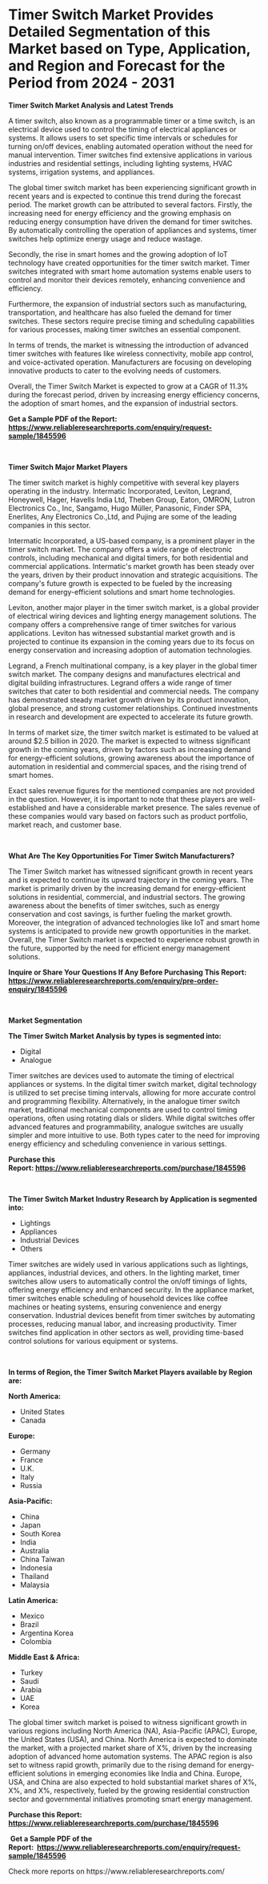 <p><h1>Timer Switch Market Provides Detailed Segmentation of this Market based on Type, Application, and Region and Forecast for the Period from 2024 - 2031</h1></p><p><strong>Timer Switch Market Analysis and Latest Trends</strong></p>
<p><p>A timer switch, also known as a programmable timer or a time switch, is an electrical device used to control the timing of electrical appliances or systems. It allows users to set specific time intervals or schedules for turning on/off devices, enabling automated operation without the need for manual intervention. Timer switches find extensive applications in various industries and residential settings, including lighting systems, HVAC systems, irrigation systems, and appliances.</p><p>The global timer switch market has been experiencing significant growth in recent years and is expected to continue this trend during the forecast period. The market growth can be attributed to several factors. Firstly, the increasing need for energy efficiency and the growing emphasis on reducing energy consumption have driven the demand for timer switches. By automatically controlling the operation of appliances and systems, timer switches help optimize energy usage and reduce wastage.</p><p>Secondly, the rise in smart homes and the growing adoption of IoT technology have created opportunities for the timer switch market. Timer switches integrated with smart home automation systems enable users to control and monitor their devices remotely, enhancing convenience and efficiency.</p><p>Furthermore, the expansion of industrial sectors such as manufacturing, transportation, and healthcare has also fueled the demand for timer switches. These sectors require precise timing and scheduling capabilities for various processes, making timer switches an essential component.</p><p>In terms of trends, the market is witnessing the introduction of advanced timer switches with features like wireless connectivity, mobile app control, and voice-activated operation. Manufacturers are focusing on developing innovative products to cater to the evolving needs of customers.</p><p>Overall, the Timer Switch Market is expected to grow at a CAGR of 11.3% during the forecast period, driven by increasing energy efficiency concerns, the adoption of smart homes, and the expansion of industrial sectors.</p></p>
<p><strong>Get a Sample PDF of the Report:&nbsp; <a href="https://www.reliableresearchreports.com/enquiry/request-sample/1845596">https://www.reliableresearchreports.com/enquiry/request-sample/1845596</a></strong></p>
<p>&nbsp;</p>
<p><strong>Timer Switch Major Market Players</strong></p>
<p><p>The timer switch market is highly competitive with several key players operating in the industry. Intermatic Incorporated, Leviton, Legrand, Honeywell, Hager, Havells India Ltd, Theben Group, Eaton, OMRON, Lutron Electronics Co., Inc, Sangamo, Hugo Müller, Panasonic, Finder SPA, Enerlites, Any Electronics Co.,Ltd, and Pujing are some of the leading companies in this sector.</p><p>Intermatic Incorporated, a US-based company, is a prominent player in the timer switch market. The company offers a wide range of electronic controls, including mechanical and digital timers, for both residential and commercial applications. Intermatic's market growth has been steady over the years, driven by their product innovation and strategic acquisitions. The company's future growth is expected to be fueled by the increasing demand for energy-efficient solutions and smart home technologies. </p><p>Leviton, another major player in the timer switch market, is a global provider of electrical wiring devices and lighting energy management solutions. The company offers a comprehensive range of timer switches for various applications. Leviton has witnessed substantial market growth and is projected to continue its expansion in the coming years due to its focus on energy conservation and increasing adoption of automation technologies.</p><p>Legrand, a French multinational company, is a key player in the global timer switch market. The company designs and manufactures electrical and digital building infrastructures. Legrand offers a wide range of timer switches that cater to both residential and commercial needs. The company has demonstrated steady market growth driven by its product innovation, global presence, and strong customer relationships. Continued investments in research and development are expected to accelerate its future growth.</p><p>In terms of market size, the timer switch market is estimated to be valued at around $2.5 billion in 2020. The market is expected to witness significant growth in the coming years, driven by factors such as increasing demand for energy-efficient solutions, growing awareness about the importance of automation in residential and commercial spaces, and the rising trend of smart homes.</p><p>Exact sales revenue figures for the mentioned companies are not provided in the question. However, it is important to note that these players are well-established and have a considerable market presence. The sales revenue of these companies would vary based on factors such as product portfolio, market reach, and customer base.</p></p>
<p>&nbsp;</p>
<p><strong>What Are The Key Opportunities For Timer Switch Manufacturers?</strong></p>
<p><p>The Timer Switch market has witnessed significant growth in recent years and is expected to continue its upward trajectory in the coming years. The market is primarily driven by the increasing demand for energy-efficient solutions in residential, commercial, and industrial sectors. The growing awareness about the benefits of timer switches, such as energy conservation and cost savings, is further fueling the market growth. Moreover, the integration of advanced technologies like IoT and smart home systems is anticipated to provide new growth opportunities in the market. Overall, the Timer Switch market is expected to experience robust growth in the future, supported by the need for efficient energy management solutions.</p></p>
<p><strong>Inquire or Share Your Questions If Any Before Purchasing This Report: <a href="https://www.reliableresearchreports.com/enquiry/pre-order-enquiry/1845596">https://www.reliableresearchreports.com/enquiry/pre-order-enquiry/1845596</a></strong></p>
<p>&nbsp;</p>
<p><strong>Market Segmentation</strong></p>
<p><strong>The Timer Switch Market Analysis by types is segmented into:</strong></p>
<p><ul><li>Digital</li><li>Analogue</li></ul></p>
<p><p>Timer switches are devices used to automate the timing of electrical appliances or systems. In the digital timer switch market, digital technology is utilized to set precise timing intervals, allowing for more accurate control and programming flexibility. Alternatively, in the analogue timer switch market, traditional mechanical components are used to control timing operations, often using rotating dials or sliders. While digital switches offer advanced features and programmability, analogue switches are usually simpler and more intuitive to use. Both types cater to the need for improving energy efficiency and scheduling convenience in various settings.</p></p>
<p><strong>Purchase this Report:&nbsp;<a href="https://www.reliableresearchreports.com/purchase/1845596">https://www.reliableresearchreports.com/purchase/1845596</a></strong></p>
<p>&nbsp;</p>
<p><strong>The Timer Switch Market Industry Research by Application is segmented into:</strong></p>
<p><ul><li>Lightings</li><li>Appliances</li><li>Industrial Devices</li><li>Others</li></ul></p>
<p><p>Timer switches are widely used in various applications such as lightings, appliances, industrial devices, and others. In the lighting market, timer switches allow users to automatically control the on/off timings of lights, offering energy efficiency and enhanced security. In the appliance market, timer switches enable scheduling of household devices like coffee machines or heating systems, ensuring convenience and energy conservation. Industrial devices benefit from timer switches by automating processes, reducing manual labor, and increasing productivity. Timer switches find application in other sectors as well, providing time-based control solutions for various equipment or systems.</p></p>
<p>&nbsp;</p>
<p><strong>In terms of Region, the Timer Switch Market Players available by Region are:</strong></p>
<p>
    <p> <strong> North America: </strong>
        <ul>
            <li>United States</li>
            <li>Canada</li>
        </ul>
        </p> 
    <p> <strong> Europe: </strong>
        <ul>
            <li>Germany</li>
            <li>France</li>
            <li>U.K.</li>
            <li>Italy</li>
            <li>Russia</li>
        </ul>
        </p> 
    <p> <strong> Asia-Pacific: </strong>
        <ul>
            <li>China</li>
            <li>Japan</li>
            <li>South Korea</li>
            <li>India</li>
            <li>Australia</li>
            <li>China Taiwan</li>
            <li>Indonesia</li>
            <li>Thailand</li>
            <li>Malaysia</li>
        </ul>
        </p> 
    <p> <strong> Latin America: </strong>
        <ul>
            <li>Mexico</li>
            <li>Brazil</li>
            <li>Argentina Korea</li>
            <li>Colombia</li>
        </ul>
        </p> 
    <p> <strong> Middle East & Africa: </strong>
        <ul>
            <li>Turkey</li>
            <li>Saudi</li>
            <li>Arabia</li>
            <li>UAE</li>
            <li>Korea</li>
        </ul>
    </p>
    </p>
<p><p>The global timer switch market is poised to witness significant growth in various regions including North America (NA), Asia-Pacific (APAC), Europe, the United States (USA), and China. North America is expected to dominate the market, with a projected market share of X%, driven by the increasing adoption of advanced home automation systems. The APAC region is also set to witness rapid growth, primarily due to the rising demand for energy-efficient solutions in emerging economies like India and China. Europe, USA, and China are also expected to hold substantial market shares of X%, X%, and X%, respectively, fueled by the growing residential construction sector and governmental initiatives promoting smart energy management.</p></p>
<p><strong>Purchase this Report: <a href="https://www.reliableresearchreports.com/purchase/1845596">https://www.reliableresearchreports.com/purchase/1845596</a></strong></p>
<p>&nbsp;<strong>Get a Sample PDF of the Report:&nbsp;&nbsp;<a href="https://www.reliableresearchreports.com/enquiry/request-sample/1845596">https://www.reliableresearchreports.com/enquiry/request-sample/1845596</a></strong></p>
<p><strong></strong></p>
<p>Check more reports on https://www.reliableresearchreports.com/</p>